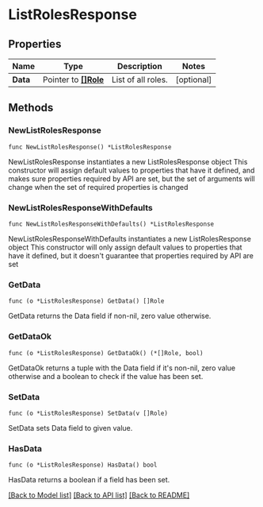 # ListRolesResponse

## Properties

Name | Type | Description | Notes
------------ | ------------- | ------------- | -------------
**Data** | Pointer to [**[]Role**](Role.md) | List of all roles. | [optional] 

## Methods

### NewListRolesResponse

`func NewListRolesResponse() *ListRolesResponse`

NewListRolesResponse instantiates a new ListRolesResponse object
This constructor will assign default values to properties that have it defined,
and makes sure properties required by API are set, but the set of arguments
will change when the set of required properties is changed

### NewListRolesResponseWithDefaults

`func NewListRolesResponseWithDefaults() *ListRolesResponse`

NewListRolesResponseWithDefaults instantiates a new ListRolesResponse object
This constructor will only assign default values to properties that have it defined,
but it doesn't guarantee that properties required by API are set

### GetData

`func (o *ListRolesResponse) GetData() []Role`

GetData returns the Data field if non-nil, zero value otherwise.

### GetDataOk

`func (o *ListRolesResponse) GetDataOk() (*[]Role, bool)`

GetDataOk returns a tuple with the Data field if it's non-nil, zero value otherwise
and a boolean to check if the value has been set.

### SetData

`func (o *ListRolesResponse) SetData(v []Role)`

SetData sets Data field to given value.

### HasData

`func (o *ListRolesResponse) HasData() bool`

HasData returns a boolean if a field has been set.


[[Back to Model list]](../README.md#documentation-for-models) [[Back to API list]](../README.md#documentation-for-api-endpoints) [[Back to README]](../README.md)


